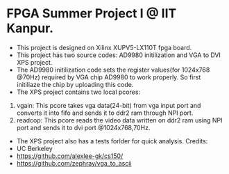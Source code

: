 # FPGA Summer Project I @ IIT Kanpur.
* This project is designed on Xilinx XUPV5-LX110T fpga board. 
* This project has two source codes: AD9980 initilization and VGA to DVI XPS project.
* The AD9980 initilization code sets the register values(for 1024x768 @70Hz) required by VGA chip AD9980 to work properly.
  So first initiliaze the chip by uploading this code. 
* The XPS project contains two local pcores:
1. vgain: This pcore takes vga data(24-bit) from vga input port and converts it into fifo and sends it to ddr2 ram through NPI port.
2. readcop: This pcore reads the video data written on ddr2 ram using NPI port and sends it to dvi port @1024x768,70Hz.
* The XPS project also has a tests forlder for quick analysis.
Credits:
* UC Berkeley
* https://github.com/alexlee-gk/cs150/
* https://github.com/zephray/vga_to_ascii 

